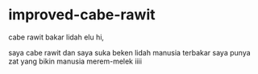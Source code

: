 # improved-cabe-rawit
cabe rawit bakar lidah elu
hi, 

saya cabe rawit dan saya suka beken lidah manusia terbakar
saya punya zat yang bikin manusia merem-melek iiii 

